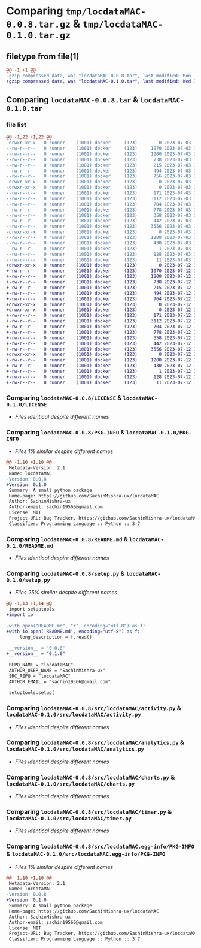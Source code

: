 # Comparing `tmp/locdataMAC-0.0.8.tar.gz` & `tmp/locdataMAC-0.1.0.tar.gz`

## filetype from file(1)

```diff
@@ -1 +1 @@
-gzip compressed data, was "locdataMAC-0.0.8.tar", last modified: Mon Jul  3 16:30:23 2023, max compression
+gzip compressed data, was "locdataMAC-0.1.0.tar", last modified: Wed Jul 12 15:42:32 2023, max compression
```

## Comparing `locdataMAC-0.0.8.tar` & `locdataMAC-0.1.0.tar`

### file list

```diff
@@ -1,22 +1,22 @@
-drwxr-xr-x   0 runner    (1001) docker     (123)        0 2023-07-03 16:30:23.773907 locdataMAC-0.0.8/
--rw-r--r--   0 runner    (1001) docker     (123)     1070 2023-07-03 16:30:12.000000 locdataMAC-0.0.8/LICENSE
--rw-r--r--   0 runner    (1001) docker     (123)     1200 2023-07-03 16:30:23.773907 locdataMAC-0.0.8/PKG-INFO
--rw-r--r--   0 runner    (1001) docker     (123)      738 2023-07-03 16:30:12.000000 locdataMAC-0.0.8/README.md
--rw-r--r--   0 runner    (1001) docker     (123)      215 2023-07-03 16:30:12.000000 locdataMAC-0.0.8/pyproject.toml
--rw-r--r--   0 runner    (1001) docker     (123)      494 2023-07-03 16:30:23.773907 locdataMAC-0.0.8/setup.cfg
--rw-r--r--   0 runner    (1001) docker     (123)      756 2023-07-03 16:30:12.000000 locdataMAC-0.0.8/setup.py
-drwxr-xr-x   0 runner    (1001) docker     (123)        0 2023-07-03 16:30:23.769907 locdataMAC-0.0.8/src/
-drwxr-xr-x   0 runner    (1001) docker     (123)        0 2023-07-03 16:30:23.769907 locdataMAC-0.0.8/src/locdataMAC/
--rw-r--r--   0 runner    (1001) docker     (123)      171 2023-07-03 16:30:12.000000 locdataMAC-0.0.8/src/locdataMAC/__init__.py
--rw-r--r--   0 runner    (1001) docker     (123)     3112 2023-07-03 16:30:12.000000 locdataMAC-0.0.8/src/locdataMAC/activity.py
--rw-r--r--   0 runner    (1001) docker     (123)      704 2023-07-03 16:30:12.000000 locdataMAC-0.0.8/src/locdataMAC/analytics.py
--rw-r--r--   0 runner    (1001) docker     (123)      778 2023-07-03 16:30:12.000000 locdataMAC-0.0.8/src/locdataMAC/charts.py
--rw-r--r--   0 runner    (1001) docker     (123)      358 2023-07-03 16:30:12.000000 locdataMAC-0.0.8/src/locdataMAC/cutom_exception.py
--rw-r--r--   0 runner    (1001) docker     (123)      442 2023-07-03 16:30:12.000000 locdataMAC-0.0.8/src/locdataMAC/logger.py
--rw-r--r--   0 runner    (1001) docker     (123)     3556 2023-07-03 16:30:12.000000 locdataMAC-0.0.8/src/locdataMAC/timer.py
-drwxr-xr-x   0 runner    (1001) docker     (123)        0 2023-07-03 16:30:23.773907 locdataMAC-0.0.8/src/locdataMAC.egg-info/
--rw-r--r--   0 runner    (1001) docker     (123)     1200 2023-07-03 16:30:23.000000 locdataMAC-0.0.8/src/locdataMAC.egg-info/PKG-INFO
--rw-r--r--   0 runner    (1001) docker     (123)      430 2023-07-03 16:30:23.000000 locdataMAC-0.0.8/src/locdataMAC.egg-info/SOURCES.txt
--rw-r--r--   0 runner    (1001) docker     (123)        1 2023-07-03 16:30:23.000000 locdataMAC-0.0.8/src/locdataMAC.egg-info/dependency_links.txt
--rw-r--r--   0 runner    (1001) docker     (123)      128 2023-07-03 16:30:23.000000 locdataMAC-0.0.8/src/locdataMAC.egg-info/requires.txt
--rw-r--r--   0 runner    (1001) docker     (123)       11 2023-07-03 16:30:23.000000 locdataMAC-0.0.8/src/locdataMAC.egg-info/top_level.txt
+drwxr-xr-x   0 runner    (1001) docker     (123)        0 2023-07-12 15:42:32.489375 locdataMAC-0.1.0/
+-rw-r--r--   0 runner    (1001) docker     (123)     1070 2023-07-12 15:42:17.000000 locdataMAC-0.1.0/LICENSE
+-rw-r--r--   0 runner    (1001) docker     (123)     1200 2023-07-12 15:42:32.489375 locdataMAC-0.1.0/PKG-INFO
+-rw-r--r--   0 runner    (1001) docker     (123)      738 2023-07-12 15:42:17.000000 locdataMAC-0.1.0/README.md
+-rw-r--r--   0 runner    (1001) docker     (123)      215 2023-07-12 15:42:17.000000 locdataMAC-0.1.0/pyproject.toml
+-rw-r--r--   0 runner    (1001) docker     (123)      494 2023-07-12 15:42:32.489375 locdataMAC-0.1.0/setup.cfg
+-rw-r--r--   0 runner    (1001) docker     (123)      764 2023-07-12 15:42:17.000000 locdataMAC-0.1.0/setup.py
+drwxr-xr-x   0 runner    (1001) docker     (123)        0 2023-07-12 15:42:32.485376 locdataMAC-0.1.0/src/
+drwxr-xr-x   0 runner    (1001) docker     (123)        0 2023-07-12 15:42:32.489375 locdataMAC-0.1.0/src/locdataMAC/
+-rw-r--r--   0 runner    (1001) docker     (123)      171 2023-07-12 15:42:17.000000 locdataMAC-0.1.0/src/locdataMAC/__init__.py
+-rw-r--r--   0 runner    (1001) docker     (123)     3112 2023-07-12 15:42:17.000000 locdataMAC-0.1.0/src/locdataMAC/activity.py
+-rw-r--r--   0 runner    (1001) docker     (123)      704 2023-07-12 15:42:17.000000 locdataMAC-0.1.0/src/locdataMAC/analytics.py
+-rw-r--r--   0 runner    (1001) docker     (123)      778 2023-07-12 15:42:17.000000 locdataMAC-0.1.0/src/locdataMAC/charts.py
+-rw-r--r--   0 runner    (1001) docker     (123)      358 2023-07-12 15:42:17.000000 locdataMAC-0.1.0/src/locdataMAC/cutom_exception.py
+-rw-r--r--   0 runner    (1001) docker     (123)      442 2023-07-12 15:42:17.000000 locdataMAC-0.1.0/src/locdataMAC/logger.py
+-rw-r--r--   0 runner    (1001) docker     (123)     3556 2023-07-12 15:42:17.000000 locdataMAC-0.1.0/src/locdataMAC/timer.py
+drwxr-xr-x   0 runner    (1001) docker     (123)        0 2023-07-12 15:42:32.489375 locdataMAC-0.1.0/src/locdataMAC.egg-info/
+-rw-r--r--   0 runner    (1001) docker     (123)     1200 2023-07-12 15:42:32.000000 locdataMAC-0.1.0/src/locdataMAC.egg-info/PKG-INFO
+-rw-r--r--   0 runner    (1001) docker     (123)      430 2023-07-12 15:42:32.000000 locdataMAC-0.1.0/src/locdataMAC.egg-info/SOURCES.txt
+-rw-r--r--   0 runner    (1001) docker     (123)        1 2023-07-12 15:42:32.000000 locdataMAC-0.1.0/src/locdataMAC.egg-info/dependency_links.txt
+-rw-r--r--   0 runner    (1001) docker     (123)      128 2023-07-12 15:42:32.000000 locdataMAC-0.1.0/src/locdataMAC.egg-info/requires.txt
+-rw-r--r--   0 runner    (1001) docker     (123)       11 2023-07-12 15:42:32.000000 locdataMAC-0.1.0/src/locdataMAC.egg-info/top_level.txt
```

### Comparing `locdataMAC-0.0.8/LICENSE` & `locdataMAC-0.1.0/LICENSE`

 * *Files identical despite different names*

### Comparing `locdataMAC-0.0.8/PKG-INFO` & `locdataMAC-0.1.0/PKG-INFO`

 * *Files 1% similar despite different names*

```diff
@@ -1,10 +1,10 @@
 Metadata-Version: 2.1
 Name: locdataMAC
-Version: 0.0.8
+Version: 0.1.0
 Summary: A small python package
 Home-page: https://github.com/SachinMishra-ux/locdataMAC
 Author: SachinMishra-ux
 Author-email: sachin19566@gmail.com
 License: MIT
 Project-URL: Bug Tracker, https://github.com/SachinMishra-ux/locdataMAC/issues
 Classifier: Programming Language :: Python :: 3.7
```

### Comparing `locdataMAC-0.0.8/README.md` & `locdataMAC-0.1.0/README.md`

 * *Files identical despite different names*

### Comparing `locdataMAC-0.0.8/setup.py` & `locdataMAC-0.1.0/setup.py`

 * *Files 25% similar despite different names*

```diff
@@ -1,13 +1,14 @@
 import setuptools
+import io
 
-with open("README.md", "r", encoding="utf-8") as f:
+with io.open('README.md', encoding="utf-8") as f:
     long_description = f.read()
 
-__version__ = "0.0.8"
+__version__ = "0.1.0"
 
 REPO_NAME = "locdataMAC"
 AUTHOR_USER_NAME = "SachinMishra-ux"
 SRC_REPO = "locdataMAC"
 AUTHOR_EMAIL = "sachin19566@gmail.com"
 
 setuptools.setup(
```

### Comparing `locdataMAC-0.0.8/src/locdataMAC/activity.py` & `locdataMAC-0.1.0/src/locdataMAC/activity.py`

 * *Files identical despite different names*

### Comparing `locdataMAC-0.0.8/src/locdataMAC/analytics.py` & `locdataMAC-0.1.0/src/locdataMAC/analytics.py`

 * *Files identical despite different names*

### Comparing `locdataMAC-0.0.8/src/locdataMAC/charts.py` & `locdataMAC-0.1.0/src/locdataMAC/charts.py`

 * *Files identical despite different names*

### Comparing `locdataMAC-0.0.8/src/locdataMAC/timer.py` & `locdataMAC-0.1.0/src/locdataMAC/timer.py`

 * *Files identical despite different names*

### Comparing `locdataMAC-0.0.8/src/locdataMAC.egg-info/PKG-INFO` & `locdataMAC-0.1.0/src/locdataMAC.egg-info/PKG-INFO`

 * *Files 1% similar despite different names*

```diff
@@ -1,10 +1,10 @@
 Metadata-Version: 2.1
 Name: locdataMAC
-Version: 0.0.8
+Version: 0.1.0
 Summary: A small python package
 Home-page: https://github.com/SachinMishra-ux/locdataMAC
 Author: SachinMishra-ux
 Author-email: sachin19566@gmail.com
 License: MIT
 Project-URL: Bug Tracker, https://github.com/SachinMishra-ux/locdataMAC/issues
 Classifier: Programming Language :: Python :: 3.7
```

